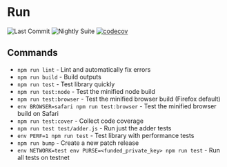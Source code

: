 # Run

![Last Commit](https://github.com/runonbitcoin/run/workflows/Last%20Commit/badge.svg) ![Nightly Suite](https://github.com/runonbitcoin/run/workflows/Nightly%20Suite/badge.svg) [![codecov](https://codecov.io/gh/runonbitcoin/run/branch/master/graph/badge.svg?token=IoAqrMTgqc)](https://codecov.io/gh/runonbitcoin/run)

## Commands

- `npm run lint` - Lint and automatically fix errors
- `npm run build` - Build outputs
- `npm run test` - Test library quickly
- `npm run test:node` - Test the minified node build
- `npm run test:browser` - Test the minified browser build (Firefox default)
- `env BROWSER=safari npm run test:browser` - Test the minified browser build on Safari
- `npm run test:cover` - Collect code coverage
- `npm run test test/adder.js` - Run just the adder tests
- `env PERF=1 npm run test` - Test library with performance tests
- `npm run bump` - Create a new patch release
- `env NETWORK=test env PURSE=<funded_private_key> npm run test` - Run all tests on testnet
